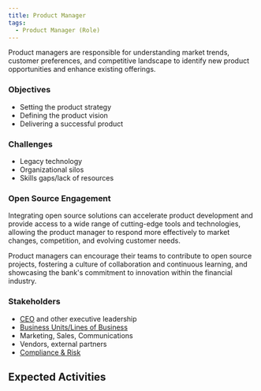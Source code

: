 ```yaml
---
title: Product Manager
tags:
  - Product Manager (Role)
---  
```


<BoxOut title="IT Department / Developers" image="/img/bok/roles/developer.png">

Product managers are responsible for understanding market trends, customer preferences, and competitive landscape to identify new product opportunities and enhance existing offerings. 

### Objectives

- Setting the product strategy
- Defining the product vision
- Delivering a successful product

### Challenges

- Legacy technology                   
- Organizational silos
- Skills gaps/lack of resources

### Open Source Engagement

Integrating open source solutions can accelerate product development and provide access to a wide range of cutting-edge tools and technologies, allowing the product manager to respond more effectively to market changes, competition, and evolving customer needs. 

Product managers can encourage their teams to contribute to open source projects, fostering a culture of collaboration and continuous learning, and showcasing the bank's commitment to innovation within the financial industry.

### Stakeholders

- [CEO](CEO) and other executive leadership
- [Business Units/Lines of Business](Business)
- Marketing, Sales, Communications
- Vendors, external partners
- [Compliance & Risk](Compliance)

</BoxOut>

## Expected Activities

<BokTagList tag="Product Manager (Role)" filter="Activities" />
